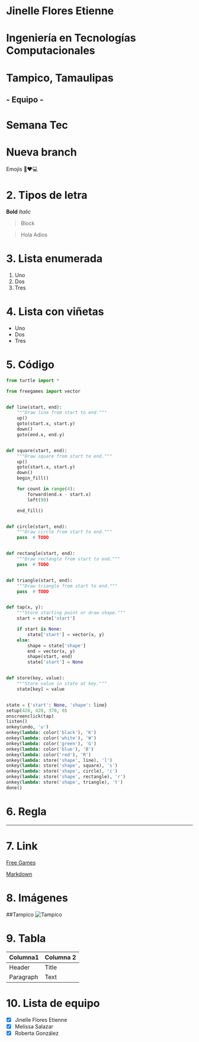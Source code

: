 # Jinelle Flores Etienne
# Ingeniería en Tecnologías Computacionales
# Tampico, Tamaulipas
## - Equipo - 
# **Semana Tec**

# Nueva branch

Emojis
💟♥️💻

# 2. Tipos de letra
**Bold**
*Italic*
> Block

> Hola
> Adios

# 3. Lista enumerada
1. Uno
2. Dos
3. Tres

# 4. Lista con viñetas
- Uno
- Dos
- Tres

# 5. Código
```python
from turtle import *

from freegames import vector


def line(start, end):
    """Draw line from start to end."""
    up()
    goto(start.x, start.y)
    down()
    goto(end.x, end.y)


def square(start, end):
    """Draw square from start to end."""
    up()
    goto(start.x, start.y)
    down()
    begin_fill()

    for count in range(4):
        forward(end.x - start.x)
        left(90)

    end_fill()


def circle(start, end):
    """Draw circle from start to end."""
    pass  # TODO


def rectangle(start, end):
    """Draw rectangle from start to end."""
    pass  # TODO


def triangle(start, end):
    """Draw triangle from start to end."""
    pass  # TODO


def tap(x, y):
    """Store starting point or draw shape."""
    start = state['start']

    if start is None:
        state['start'] = vector(x, y)
    else:
        shape = state['shape']
        end = vector(x, y)
        shape(start, end)
        state['start'] = None


def store(key, value):
    """Store value in state at key."""
    state[key] = value


state = {'start': None, 'shape': line}
setup(420, 420, 370, 0)
onscreenclick(tap)
listen()
onkey(undo, 'u')
onkey(lambda: color('black'), 'K')
onkey(lambda: color('white'), 'W')
onkey(lambda: color('green'), 'G')
onkey(lambda: color('blue'), 'B')
onkey(lambda: color('red'), 'R')
onkey(lambda: store('shape', line), 'l')
onkey(lambda: store('shape', square), 's')
onkey(lambda: store('shape', circle), 'c')
onkey(lambda: store('shape', rectangle), 'r')
onkey(lambda: store('shape', triangle), 't')
done()
```

# 6. Regla
---

# 7. Link
[Free Games](https://grantjenks.com/docs/freegames/)

[Markdown](https://grantjenks.com/docs/freegames/](https://www.markdownguide.org/cheat-sheet/)https://www.markdownguide.org/cheat-sheet/)

# 8. Imágenes
##Tampico
![Tampico](https://github.com/Jinellie/RepoSemanaTec/assets/89491839/524a383c-cb5d-4ea7-9598-85dbb7db6ad9)

# 9. Tabla

| Columna1 | Columna 2 |
| ----------- | ----------- |
| Header | Title |
| Paragraph | Text |

# 10. Lista de equipo
- [x] Jinelle Flores Etienne
- [x] Melissa Salazar
- [x] Roberta González
